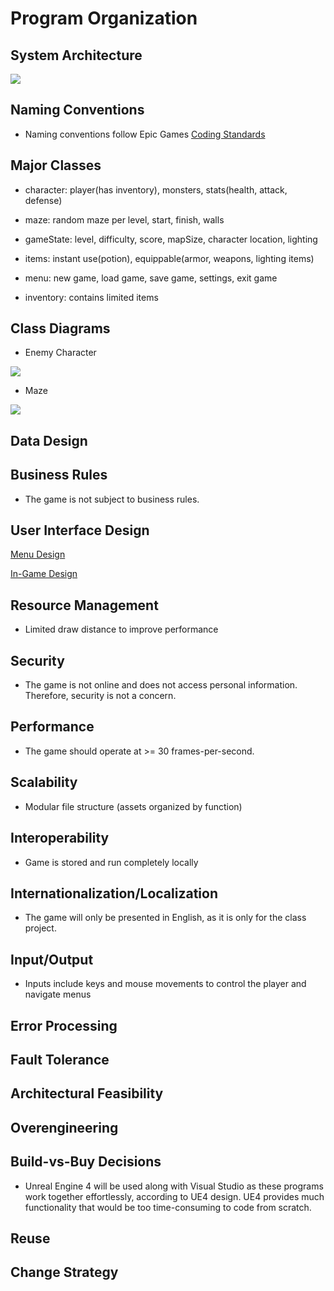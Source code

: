 # Program Organization

## System Architecture
![](https://github.com/cop4331-group-14/COP4331-Project/blob/master/systemarchitecture.PNG)

## Naming Conventions
* Naming conventions follow Epic Games [Coding Standards](https://docs.unrealengine.com/en-us/Programming/Development/CodingStandard)

## Major Classes
* character: player(has inventory), monsters, stats(health, attack, defense)

* maze: random maze per level, start, finish, walls

* gameState: level, difficulty, score, mapSize, character location, lighting

* items: instant use(potion), equippable(armor, weapons, lighting items)

* menu: new game, load game, save game, settings, exit game

* inventory: contains limited items

## Class Diagrams
* Enemy Character

![](https://github.com/cop4331-group-14/COP4331-Project/blob/master/enemy_character_design.PNG)

* Maze

![](https://github.com/cop4331-group-14/COP4331-Project/blob/master/maze_design.PNG)

## Data Design

## Business Rules
* The game is not subject to business rules.

## User Interface Design
[Menu Design](https://github.com/cop4331-group-14/COP4331-Project/blob/master/menudesign.pdf)

[In-Game Design](https://github.com/cop4331-group-14/COP4331-Project/blob/master/ingamedesign.pdf)

## Resource Management
* Limited draw distance to improve performance

## Security
* The game is not online and does not access personal information. Therefore, security is not a concern.

## Performance
* The game should operate at >= 30 frames-per-second.

## Scalability
* Modular file structure (assets organized by function)

## Interoperability
* Game is stored and run completely locally

## Internationalization/Localization
* The game will only be presented in English, as it is only for the class project.

## Input/Output
* Inputs include keys and mouse movements to control the player and navigate menus

## Error Processing

## Fault Tolerance

## Architectural Feasibility

## Overengineering

## Build-vs-Buy Decisions
* Unreal Engine 4 will be used along with Visual Studio as these programs work together effortlessly, according to UE4 design. UE4 provides much functionality that would be too time-consuming to code from scratch.

## Reuse

## Change Strategy
